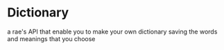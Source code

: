 # Dictionary
a rae's API that enable you to make your own dictionary saving the words and meanings that you choose

